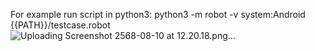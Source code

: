 For example run script in python3: python3 -m robot -v system:Android  {{PATH}}/testcase.robot
![Uploading Screenshot 2568-08-10 at 12.20.18.png…]()
